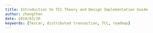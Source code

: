```yaml
---
title: Introduction to TCC Theory and Design Implementation Guide
author: zhangthen
date: 2019/03/26
keywords: [fescar, distributed transaction, TCC, roadmap]
---
```

